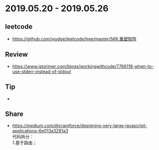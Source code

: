 # 2019.05.20 - 2019.05.26

## leetcode
* https://github.com/vjudge/leetcode/tree/master/566.重塑矩阵

## Review
* https://www.jstorimer.com/blogs/workingwithcode/7766119-when-to-use-stderr-instead-of-stdout  


## Tip
*

## Share
* https://medium.com/@cramforce/designing-very-large-javascript-applications-6e013a3291a3  
代码拆分：  
1.基于路由；
